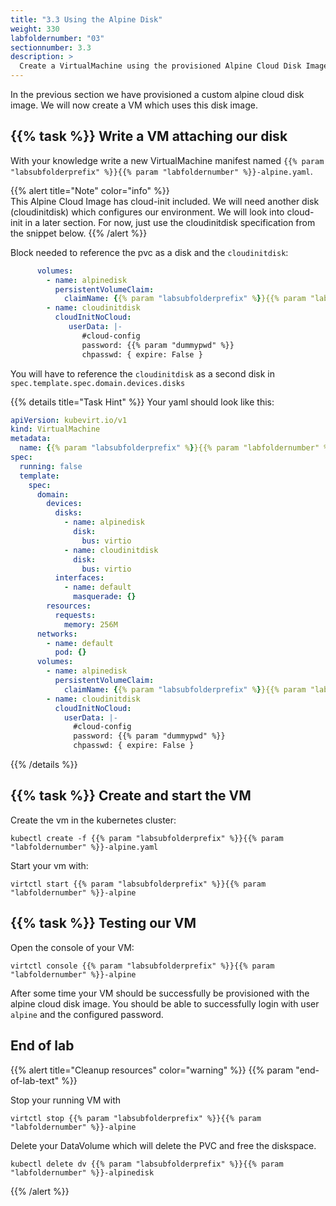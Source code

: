 ```yaml
---
title: "3.3 Using the Alpine Disk"
weight: 330
labfoldernumber: "03"
sectionnumber: 3.3
description: >
  Create a VirtualMachine using the provisioned Alpine Cloud Disk Image.
---
```


In the previous section we have provisioned a custom alpine cloud disk image. We will now create a VM which uses this
disk image.


## {{% task %}} Write a VM attaching our disk

With your knowledge write a new VirtualMachine manifest named `{{% param "labsubfolderprefix" %}}{{% param "labfoldernumber" %}}-alpine.yaml`.

{{% alert title="Note" color="info" %}}  
This Alpine Cloud Image has cloud-init included. We will need another disk (cloudinitdisk) which configures our environment.
We will look into cloud-init in a later section. For now, just use the cloudinitdisk specification from the snippet below.
{{% /alert %}}

Block needed to reference the pvc as a disk and the `cloudinitdisk`:
```yaml
      volumes:
        - name: alpinedisk
          persistentVolumeClaim:
            claimName: {{% param "labsubfolderprefix" %}}{{% param "labfoldernumber" %}}-alpinedisk
        - name: cloudinitdisk
          cloudInitNoCloud:
             userData: |-
                #cloud-config
                password: {{% param "dummypwd" %}}
                chpasswd: { expire: False }
```

You will have to reference the `cloudinitdisk` as a second disk in `spec.template.spec.domain.devices.disks`

{{% details title="Task Hint" %}}
Your yaml should look like this:
```yaml
apiVersion: kubevirt.io/v1
kind: VirtualMachine
metadata:
  name: {{% param "labsubfolderprefix" %}}{{% param "labfoldernumber" %}}-alpine
spec:
  running: false
  template:
    spec:
      domain:
        devices:
          disks:
            - name: alpinedisk
              disk:
                bus: virtio
            - name: cloudinitdisk
              disk:
                bus: virtio
          interfaces:
            - name: default
              masquerade: {}
        resources:
          requests:
            memory: 256M
      networks:
        - name: default
          pod: {}
      volumes:
        - name: alpinedisk
          persistentVolumeClaim:
            claimName: {{% param "labsubfolderprefix" %}}{{% param "labfoldernumber" %}}-alpinedisk
        - name: cloudinitdisk
          cloudInitNoCloud:
            userData: |-
              #cloud-config
              password: {{% param "dummypwd" %}}
              chpasswd: { expire: False }
```
{{% /details %}}


## {{% task %}} Create and start the VM

Create the vm in the kubernetes cluster:
```shell
kubectl create -f {{% param "labsubfolderprefix" %}}{{% param "labfoldernumber" %}}-alpine.yaml
```

Start your vm with:
```shell
virtctl start {{% param "labsubfolderprefix" %}}{{% param "labfoldernumber" %}}-alpine
```


## {{% task %}} Testing our VM

Open the console of your VM:
```shell
virtctl console {{% param "labsubfolderprefix" %}}{{% param "labfoldernumber" %}}-alpine
```

After some time your VM should be successfully be provisioned with the alpine cloud disk image.
You should be able to successfully login with user `alpine` and the configured password.


## End of lab

{{% alert title="Cleanup resources" color="warning" %}}  {{% param "end-of-lab-text" %}}

Stop your running VM with
```shell
virtctl stop {{% param "labsubfolderprefix" %}}{{% param "labfoldernumber" %}}-alpine
```

Delete your DataVolume which will delete the PVC and free the diskspace.
```shell
kubectl delete dv {{% param "labsubfolderprefix" %}}{{% param "labfoldernumber" %}}-alpinedisk
```
{{% /alert %}}
